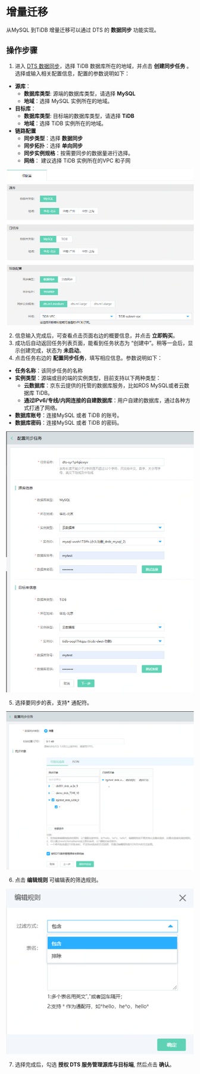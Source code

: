 # 增量迁移
 从MySQL 到TiDB 增量迁移可以通过 DTS 的 **数据同步** 功能实现。
 
 ## 操作步骤
 1. 进入  [DTS 数据同步](https://dts-console.jdcloud.com/sync/list)，选择 TiDB 数据库所在的地域，并点击 **创建同步任务** 。 选择或输入相关配置信息，配置的参数说明如下：
- **源库**：
  - **数据库类型**: 源端的数据库类型，请选择 **MySQL**
  - **地域**：选择 MySQL 实例所在的地域。
- **目标库**：
  - **数据库类型**: 目标端的数据库类型，请选择 **TiDB**
  - **地域**：选择 TiDB 实例所在的地域。
- **链路配置**
  - **同步类型**：选择 **数据同步**
  - **同步拓扑**：选择 **单向同步**
  - **同步实例规格**：按需要同步的数据量进行选择。
  - **网络**： 建议选择 TiDB 实例所在的VPC 和子网

![创建同步任务](../../../../image/TiDB/incremental-migration-1.png)

2. 信息输入完成后，可查看点击页面右边的概要信息，并点击 **立即购买**。
3. 成功后自动返回任务列表页面，能看到任务状态为 “创建中”。稍等一会后，显示创建完成，状态为 **未启动**。
4.  点击任务右边的 **配置同步任务**，填写相应信息。参数说明如下：
- **任务名称**：该同步任务的名称
- **实例类型**：源端或目的端的实例类型，目前支持以下两种类型：
  - **云数据库**：京东云提供的托管的数据库服务，比如RDS MySQL或者云数据库 TiDB。
  - **通过IPv6/专线/内网连接的自建数据库**：用户自建的数据库，通过各种方式打通了网络。
- **数据库账号**：连接MySQL 或者 TiDB 的账号。
- **数据库密码**：连接MySQL 或者 TiDB 的密码。

![创建同步任务2](../../../../image/TiDB/incremental-migration-2.png)

5.  选择要同步的表，支持* 通配符。

![创建同步任务3](../../../../image/TiDB/incremental-migration-3.png)

6.  点击 **编辑规则** 可编辑表的筛选规则。

![创建同步任务4](../../../../image/TiDB/incremental-migration-4.png)

7. 选择完成后，勾选 **授权 DTS 服务管理源库与目标端**, 然后点击 **确认**。

